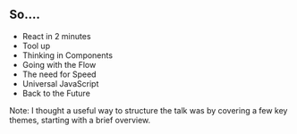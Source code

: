 ## So....
- React in 2 minutes
- Tool up
- Thinking in Components
- Going with the Flow
- The need for Speed
- Universal JavaScript
- Back to the Future

Note:
I thought a useful way to structure the talk was by covering a few key themes, starting with a brief overview.
  
